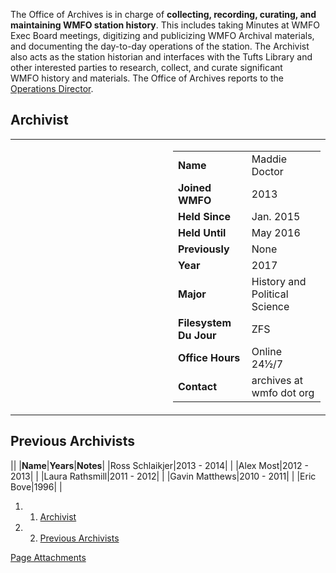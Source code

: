 The Office of Archives is in charge of **collecting, recording, curating, and maintaining WMFO station history**. This includes taking Minutes at WMFO Exec Board meetings, digitizing and publicizing WMFO Archival materials, and documenting the day-to-day operations of the station. The Archivist also acts as the station historian and interfaces with the Tufts Library and other interested parties to research, collect, and curate significant WMFO history and materials. The Office of Archives reports to the [Operations Director](https://wiki.wmfo.org/About_WMFO/Executive_Board/Operations_Dept. "Operations Dept.").

Archivist
---------

<table>
<col width="50%" />
<col width="50%" />
<tbody>
<tr class="odd">
<td align="left"><a href="https://wiki.wmfo.org/@api/deki/files/950/=maddie_archivist.jpg" title="maddie archivist.jpg"><embed src="https://wiki.wmfo.org/@api/deki/files/950/=maddie_archivist.jpg?size=webview" /></a></td>
<td align="left"><table>
<tbody>
<tr class="odd">
<td align="left"><strong>Name</strong></td>
<td align="left">Maddie Doctor</td>
</tr>
<tr class="even">
<td align="left"><strong>Joined WMFO</strong></td>
<td align="left">2013</td>
</tr>
<tr class="odd">
<td align="left"><strong>Held Since</strong></td>
<td align="left">Jan. 2015</td>
</tr>
<tr class="even">
<td align="left"><strong>Held Until</strong></td>
<td align="left">May 2016</td>
</tr>
<tr class="odd">
<td align="left"><strong>Previously</strong></td>
<td align="left">None</td>
</tr>
<tr class="even">
<td align="left"><strong>Year</strong></td>
<td align="left">2017</td>
</tr>
<tr class="odd">
<td align="left"><strong>Major</strong></td>
<td align="left">History and Political Science</td>
</tr>
<tr class="even">
<td align="left"><strong>Filesystem Du Jour</strong></td>
<td align="left">ZFS</td>
</tr>
<tr class="odd">
<td align="left"><strong>Office Hours</strong></td>
<td align="left">Online 24½/7</td>
</tr>
<tr class="even">
<td align="left"><strong>Contact</strong></td>
<td align="left"><script type="text/javascript">
<!--
h='&#x77;&#x6d;&#102;&#x6f;&#46;&#x6f;&#114;&#x67;';a='&#64;';n='&#x61;&#114;&#x63;&#104;&#x69;&#118;&#x65;&#x73;';e=n+a+h;
document.write('<a h'+'ref'+'="ma'+'ilto'+':'+e+'">'+e+'<\/'+'a'+'>');
// -->
</script><noscript>&#x61;&#114;&#x63;&#104;&#x69;&#118;&#x65;&#x73;&#32;&#x61;&#116;&#32;&#x77;&#x6d;&#102;&#x6f;&#32;&#100;&#x6f;&#116;&#32;&#x6f;&#114;&#x67;</noscript></td>
</tr>
</tbody>
</table></td>
</tr>
</tbody>
</table>

Previous Archivists
-------------------

||
|**Name**|**Years**|**Notes**|
|Ross Schlaikjer|2013 - 2014| |
|Alex Most|2012 - 2013| |
|Laura Rathsmill|2011 - 2012| |
|Gavin Matthews|2010 - 2011| |
|Eric Bove|1996| |

1.  1. [Archivist](#Archivist)
2.  2. [Previous Archivists](#Previous_Archivists)

[Page Attachments](https://wiki-files.wmfo.org/About_WMFO/Executive_Board/Operations_Dept./Office_of_Archives)
